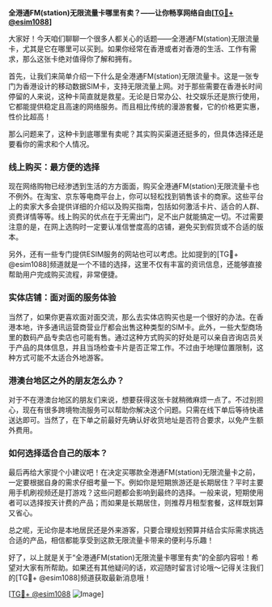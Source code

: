**全港通FM(station)无限流量卡哪里有卖？——让你畅享网络自由[[TG💪+ @esim1088](https://t.me/s/esim1088)]**

大家好！今天咱们聊聊一个很多人都关心的话题——全港通FM(station)无限流量卡，尤其是它在哪里可以买到。如果你经常在香港或者对香港的生活、工作有需求，那么这张卡绝对值得你了解和拥有。

首先，让我们来简单介绍一下什么是全港通FM(station)无限流量卡。这是一张专门为香港设计的移动数据SIM卡，支持无限流量上网。对于那些需要在香港长时间停留的人来说，这种卡简直就是救星。无论是日常办公、社交娱乐还是旅行使用，它都能提供稳定且高速的网络服务。而且相比传统的漫游套餐，它的价格更实惠，性价比超高！

那么问题来了，这种卡到底哪里有卖呢？其实购买渠道还挺多的，但具体选择还是要看你的需求和个人情况。

### 线上购买：最方便的选择

现在网络购物已经渗透到生活的方方面面，购买全港通FM(station)无限流量卡也不例外。在淘宝、京东等电商平台上，你可以轻松找到销售该卡的商家。这些平台上的卖家大多会提供详细的介绍以及购买指南，包括如何激活卡片、适合的人群、资费详情等等。线上购买的优点在于无需出门，足不出户就能搞定一切。不过需要注意的是，在网上选购时一定要认准信誉度高的店铺，避免买到假货或不合适的版本。

另外，还有一些专门提供ESIM服务的网站也可以考虑。比如提到的[TG💪+ @esim1088]频道就是一个不错的选择，这里不仅有丰富的资讯信息，还能够直接帮助用户完成购买流程，非常便捷。

### 实体店铺：面对面的服务体验

当然了，如果你更喜欢面对面交流，那么去实体店购买也是一个很好的办法。在香港本地，许多通讯运营商营业厅都会出售这种类型的SIM卡。此外，一些大型商场里的数码产品专卖店也可能有售。通过这种方式购买的好处是可以亲自咨询店员关于产品的具体信息，并且当场检查卡片是否正常工作。不过由于地理位置限制，这种方式可能不太适合外地游客。

### 港澳台地区之外的朋友怎么办？

对于不在港澳台地区的朋友们来说，想要获得这张卡就稍微麻烦一点了。不过别担心，现在有很多跨境物流服务可以帮助你解决这个问题。只需在线下单后等待快递送达即可。当然了，在下单之前最好先确认好收货地址是否符合要求，以免产生额外费用。

### 如何选择适合自己的版本？

最后再给大家提个小建议吧！在决定买哪款全港通FM(station)无限流量卡之前，一定要根据自身的需求仔细考量一下。例如你是短期旅游还是长期居住？平时主要用手机刷视频还是打游戏？这些问题都会影响到最终的选择。一般来说，短期使用者可以选择按天计费的产品；而如果是长期居住，则推荐月租型套餐，这样既划算又省心。

总之呢，无论你是本地居民还是外来游客，只要合理规划预算并结合实际需求挑选合适的产品，相信都能享受到这款无限流量卡带来的便利与乐趣！

好了，以上就是关于“全港通FM(station)无限流量卡哪里有卖”的全部内容啦！希望对大家有所帮助。如果还有其他疑问的话，欢迎随时留言讨论哦～记得关注我们的[TG💪+ @esim1088]频道获取最新消息哦！

[[TG💪+ @esim1088](https://t.me/s/esim1088) ![Image](https://i.postimg.cc/4NQfJmqS/Snipaste-2025-05-13-00-14-12.png)]